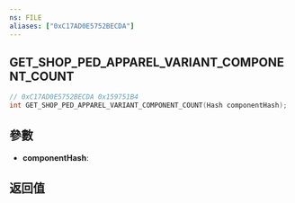 ```yaml
---
ns: FILE
aliases: ["0xC17AD0E5752BECDA"]
---
```

## GET_SHOP_PED_APPAREL_VARIANT_COMPONENT_COUNT

```c
// 0xC17AD0E5752BECDA 0x159751B4
int GET_SHOP_PED_APPAREL_VARIANT_COMPONENT_COUNT(Hash componentHash);
```

## 參數
* **componentHash**: 

## 返回值
